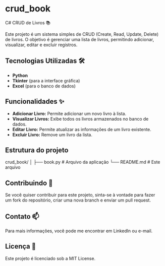 # crud_book
C# CRUD de Livros 📚

Este projeto é um sistema simples de CRUD (Create, Read, Update, Delete) de livros. O objetivo é gerenciar uma lista de livros, permitindo adicionar, visualizar, editar e excluir registros.

## Tecnologias Utilizadas 🛠️
- **Python**
- **Tkinter** (para a interface gráfica)
- **Excel** (para o banco de dados)

## Funcionalidades ✨
- **Adicionar Livro:** Permite adicionar um novo livro à lista.
- **Visualizar Livros:** Exibe todos os livros armazenados no banco de dados.
- **Editar Livro:** Permite atualizar as informações de um livro existente.
- **Excluir Livro:** Remove um livro da lista.

## Estrutura do projeto
crud_book/
│
├── book.py                 # Arquivo da aplicação
└── README.md               # Este arquivo

## Contribuindo 🤝
Se você quiser contribuir para este projeto, sinta-se à vontade para fazer um fork do repositório, criar uma nova branch e enviar um pull request.

## Contato 📫
Para mais informações, você pode me encontrar em LinkedIn ou e-mail.

## Licença 📜
Este projeto é licenciado sob a MIT License.

